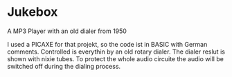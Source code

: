 # Jukebox
A MP3 Player with an old dialer from 1950

I used a PICAXE for that projekt, so the code ist in BASIC with German comments.
Controlled is everythin by an old rotary dialer.
The dialer reslut is shown with nixie tubes.
To protect the whole audio circuite the audio will be switched off during the dialing process.

